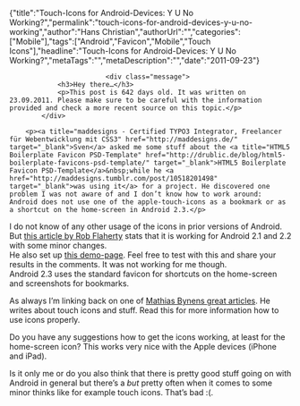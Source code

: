 {"title":"Touch-Icons for Android-Devices: Y U No Working?","permalink":"touch-icons-for-android-devices-y-u-no-working","author":"Hans Christian","authorUrl":"","categories":["Mobile"],"tags":["Android","Favicon","Mobile","Touch Icons"],"headline":"Touch-Icons for Android-Devices: Y U No Working?","metaTags":"","metaDescription":"","date":"2011-09-23"}


		

		
		
							<div class="message">
				<h3>Hey there…</h3>
				<p>This post is 642 days old. It was written on 23.09.2011. Please make sure to be careful with the information provided and check a more recent source on this topic.</p>
			</div>
		
		<p><a title="maddesigns - Certified TYPO3 Integrator, Freelancer für Webentwicklung mit CSS3" href="http://maddesigns.de/" target="_blank">Sven</a> asked me some stuff about the <a title="HTML5 Boilerplate Favicon PSD-Template" href="http://drublic.de/blog/html5-boilerplate-favicons-psd-template/" target="_blank">HTML5 Boilerplate Favicon PSD-Template</a>&nbsp;while he <a href="http://maddesigns.tumblr.com/post/10518201498" target="_blank">was using it</a> for a project. He discovered one problem I was not aware of and I don’t know how to work around: Android does not use one of the apple-touch-icons as a bookmark or as a shortcut on the home-screen in Android 2.3.</p>
<p>I do not know of any other usage of the icons in prior versions of Android. But <a title="Getting Android to Recognize Apple Touch Icons - Ravelrumba by Rob Flaherty" href="http://www.ravelrumba.com/blog/android-apple-touch-icon/" target="_blank">this article by Rob Flaherty</a> stats that it is working for Android 2.1 and 2.2 with some minor changes.<br />
He also set up <a title="Apple Touch Icon Test" href="http://www.ravelrumba.com/misc/apple-touch-icon/" target="_blank">this demo-page</a>. Feel free to test with this and share your results in the comments. It was not working for me though.<br />
Android 2.3 uses the standard favicon for shortcuts on the home-screen and screenshots for bookmarks.</p>
<p>As always I’m linking back on one of <a title="Everything you always wanted to know about touch icons" href="http://mathiasbynens.be/notes/touch-icons" target="_blank">Mathias Bynens great articles</a>. He writes about touch icons and stuff. Read this for more information how to use icons properly.</p>
<p>Do you have any suggestions how to get the icons working, at least for the home-screen icon? This works very nice with the Apple devices (iPhone and iPad).</p>
<p>Is it only me or do you also think that there is pretty good stuff going on with Android in general but there’s a <em>but</em> pretty often when it comes to some minor thinks like for example touch icons. That’s bad :(.</p>
				

		
	